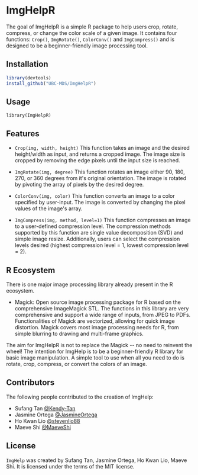 
<!-- README.md is generated from README.Rmd. Please edit that file -->

# ImgHelpR

<!-- badges: start -->
<!-- badges: end -->

<!-- badges: start -->
<!-- badges: end -->

The goal of ImgHelpR is a simple R package to help users crop, rotate, compress, or change the color scale of a given image. It contains four functions: `Crop()`, `ImgRotate()`, `ColorConv()` and `ImgCompress()` and is designed to be a beginner-friendly image processing tool. 

## Installation


``` r
library(devtools)
install_github("UBC-MDS/ImgHelpR")
```

## Usage
```{r example}
library(ImgHelpR)
```

## Features

- `Crop(img, width, height)` This function takes an image and the desired height/width as input, and returns a cropped image. The image size is cropped by removing the edge pixels until the input size is reached. 

- `ImgRotate(img, degree)` This function rotates an image either 90, 180, 270, or 360 degrees from it's original orientation. The image is rotated by pivoting the array of pixels by the desired degree. 

- `ColorConv(img, color)` This function converts an image to a color specified by user-input. The image is converted by changing the pixel values of the image's array. 

- `ImgCompress(img, method, level=1)` This function compresses an image to a user-defined compression level. The compression methods supported by this function are single value decomposition (SVD) and simple image resize. Additionally, users can select the compression levels desired (highest compression level = 1,  lowest compression level = 2).

## R Ecosystem

There is one major image processing library already present in the R ecosystem. 
- Magick: Open source image processing package for R based on the comprehensive ImageMagick STL. The functions in this library are very comprehensive and support a wide range of inputs, from JPEG to PDFs. Functionalities of Magick are vectorized, allowing for quick image distortion. Magick covers most image processing needs for R, from simple blurring to drawing and multi-frame graphics. 

The aim for ImgHelpR is not to replace the Magick -- no need to reinvent the wheel! The intention for ImgHelp is to be a beginner-friendly R library for basic image manipulation. A simple tool to use when all you need to do is rotate, crop, compress, or convert the colors of an image.


## Contributors

The following people contributed to the creation of ImgHelp:
- Sufang Tan [@Kendy-Tan](https://github.com/Kendy-Tan)
- Jasmine Ortega [@JasmineOrtega](https://github.com/jasmineortega)
- Ho Kwan Lio [@stevenlio88](https://github.com/stevenlio88)
- Maeve Shi [@MaeveShi](https://github.com/MaeveShi)

## License

`ImgHelp` was created by Sufang Tan, Jasmine Ortega, Ho Kwan Lio, Maeve Shi. It is licensed under the terms of the MIT license.

